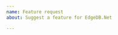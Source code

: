 ```yaml
---
name: Feature request
about: Suggest a feature for EdgeDB.Net

---
```


<!-- Please search existing issues to avoid creating duplicates. -->

<!-- Describe the feature you'd like to see implemented in EdgeDB.Net. -->
